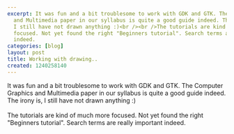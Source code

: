 ```yaml
---
excerpt: It was fun and a bit troublesome to work with GDK and GTK. The Computer Graphics
  and Multimedia paper in our syllabus is quite a good guide indeed. The irony is,
  I still have not drawn anything :)<br /><br />The tutorials are kind of much more
  focused. Not yet found the right "Beginners tutorial". Search terms are really important
  indeed.
categories: [blog]
layout: post
title: Working with drawing..
created: 1240258140
---
```

It was fun and a bit troublesome to work with GDK and GTK. The Computer Graphics and Multimedia paper in our syllabus is quite a good guide indeed. The irony is, I still have not drawn anything :)<br /><br />The tutorials are kind of much more focused. Not yet found the right "Beginners tutorial". Search terms are really important indeed.
